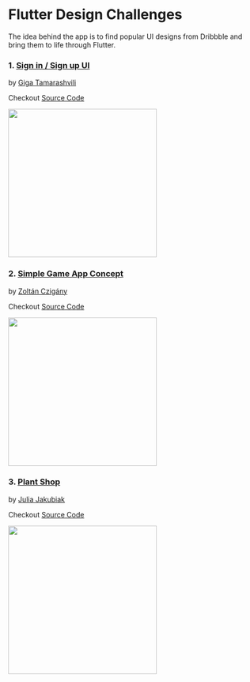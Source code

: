 # Flutter Design Challenges
The idea behind the app is to find popular UI designs from Dribbble and bring them to life through Flutter.

### 1. [Sign in / Sign up UI](https://dribbble.com/shots/6371155-Sign-in-Sign-up-UI)
by [Giga Tamarashvili](https://dribbble.com/Tamarashvili)

Checkout [Source Code](https://github.com/iamporus/flutter_design_challenges/tree/master/lib/designs/_1_sign_in_sign_up_by_giga)

<img width="300"  src="https://cdn.dribbble.com/users/952958/screenshots/6371155/2_4x.png?compress=1&resize=300x225">

### 2. [Simple Game App Concept](https://dribbble.com/shots/13752058-Daliy-UI-Simple-Game-App-Concept)
by [Zoltán Czigány](https://dribbble.com/Sakov)

Checkout [Source Code](https://github.com/iamporus/flutter_design_challenges/tree/master/lib/designs/_2_game_app_concept_by_zoltan)

<img width="300"  src="https://cdn.dribbble.com/users/4231329/screenshots/13752058/media/c58801393386278c8c36a6f9ab2a9a9b.png?compress=1&resize=300x225">

### 3. [Plant Shop](https://dribbble.com/shots/6158149-Plant-Shop)
by [Julia Jakubiak](https://dribbble.com/juliajakubiak)

Checkout [Source Code](https://github.com/iamporus/flutter_design_challenges/tree/master/lib/designs/_3_plant_shop)

<img width="300"  src="https://cdn.dribbble.com/users/1558331/screenshots/6158149/6_4x.png?compress=1&resize=300x225">